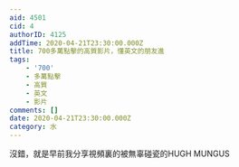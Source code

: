 ```yaml
---
aid: 4501
cid: 4
authorID: 4125
addTime: 2020-04-21T23:30:00.000Z
title: 700多萬點擊的高質影片，懂英文的朋友進
tags:
    - '700'
    - 多萬點擊
    - 高質
    - 英文
    - 影片
comments: []
date: 2020-04-21T23:30:00.000Z
category: 水
---
```


沒錯，就是早前我分享視頻裏的被無辜碰瓷的HUGH MUNGUS
